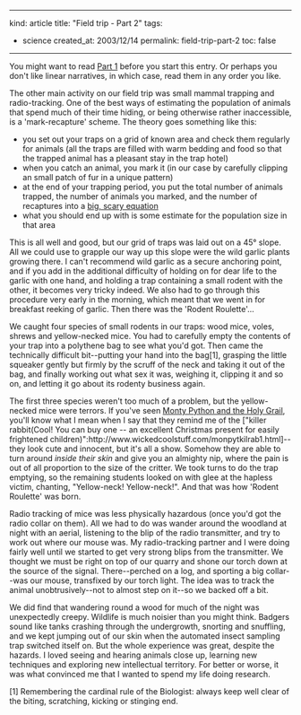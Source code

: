 -----
kind: article
title: "Field trip - Part 2"
tags:
- science
created_at: 2003/12/14
permalink: field-trip-part-2
toc: false
-----

<p>You might want to read <a href="http://www.rousette.org.uk/blog/archives/field-trip-part-1">Part 1</a> before you start this entry. Or perhaps you don't like linear narratives, in which case, read them in any order you like.</p>

<p>The other main activity on our field trip was small mammal trapping and radio-tracking. One of the best ways of estimating the population of animals that spend much of their time hiding, or being otherwise rather inaccessible, is a 'mark-recapture' scheme. The theory goes something like this:</p>

<ul>
<li>you set out your traps on a grid of known area and check them regularly for animals (all the traps are filled with warm bedding and food so that the trapped animal has a pleasant stay in the trap hotel)</li>
<li>when you catch an animal, you mark it (in our case by carefully clipping an small patch of fur in a unique pattern)</li>
<li>at the end of your trapping period, you put the total number of animals trapped, the number of animals you marked, and the number of recaptures into a <a href="http://srmwww.gov.bc.ca/risc/pubs/tebiodiv/hares/hacoml20-05.htm">big, scary equation</a></li>
<li>what you should end up with is some estimate for the population size in that area</li>
</ul>

<p>This is all well and good, but our grid of traps was laid out on a 45&#176; slope. All we could use to grapple our way up this slope were the wild garlic plants growing there. I can't recommend wild garlic as a secure anchoring point, and if you add in the additional difficulty of holding on for dear life to the garlic with one hand, and holding a trap containing a small rodent with the other, it becomes very tricky indeed. We also had to go through this procedure very early in the morning, which meant that we went in for breakfast reeking of garlic. Then there was the 'Rodent Roulette'...</p>

<p>We caught four species of small rodents in our traps: wood mice, voles, shrews and yellow-necked mice. You had to carefully empty the contents of your trap into a polythene bag to see what you'd got. Then came the technically difficult bit--putting your hand into the bag[1], grasping the little squeaker gently but firmly by the scruff of the neck and taking it out of the bag, and finally working out what sex it was, weighing it, clipping it and so on, and letting it go about its rodenty business again.</p>

<p>The first three species weren't too much of a problem, but the yellow-necked mice were terrors. If you've seen <a href="http://www.amazon.co.uk/exec/obidos/ASIN/B00005U0HG/butshesagirl-21" title="Click here to buy the DVD at Amazon.co.uk">Monty Python and the Holy Grail</a>, you'll know what I mean when I say that they remind me of the ["killer rabbit(Cool! You can buy one -- an excellent Christmas present for easily frightened children)":http://www.wickedcoolstuff.com/monpytkilrab1.html]--they look cute and innocent, but it's all a show. Somehow they are able to turn around <em>inside their skin</em> and give you an almighty nip, where the pain is out of all proportion to the size of the critter. We took turns to do the trap emptying, so the remaining students looked on with glee at the hapless victim, chanting, "Yellow-neck! Yellow-neck!". And that was how 'Rodent Roulette' was born.</p>

<p>Radio tracking of mice was less physically hazardous (once you'd got the radio collar on them). All we had to do was wander around the woodland at night with an aerial, listening to the blip of the radio transmitter, and try to work out where our mouse was. My radio-tracking partner and I were doing fairly well until we started to get very strong blips from the transmitter. We thought we must be right on top of our quarry and shone our torch down at the source of the signal. There--perched on a log, and sporting a big collar--was our mouse, transfixed by our torch light. The idea was to track the animal unobtrusively--not to almost step on it--so we backed off a bit.</p>

<p>We did find that wandering round a wood for much of the night was unexpectedly creepy. Wildlife is much noisier than you might think. Badgers sound like tanks crashing through the undergrowth, snorting and snuffling, and we kept jumping out of our skin when the automated insect sampling trap switched itself on. But the whole experience was great, despite the hazards. I loved seeing and hearing animals close up, learning new techniques and exploring new intellectual territory. For better or worse, it was what convinced me that I wanted to spend my life doing research.</p>

<p>[1] Remembering the cardinal rule of the Biologist: always keep well clear of the biting, scratching, kicking or stinging end.</p>
